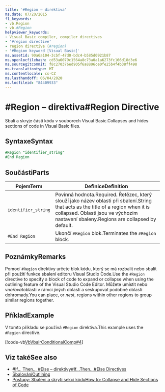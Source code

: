 ```yaml
---
title: '#Region – direktiva'
ms.date: 07/20/2015
f1_keywords:
- vb.Region
- vb.#Region
helpviewer_keywords:
- Visual Basic compiler, compiler directives
- '#region directive'
- region directive (#region)
- '#Region keyword [Visual Basic]'
ms.assetid: 90a6a104-3cbf-47d0-bdc4-b585d0921b87
ms.openlocfilehash: cd53a6079c1564a8c73a0a1a6273fc166d18d3e6
ms.sourcegitcommit: f8c270376ed905f6a8896ce0fe25b4f4b38ff498
ms.translationtype: MT
ms.contentlocale: cs-CZ
ms.lasthandoff: 06/04/2020
ms.locfileid: "84409933"
---
```

# <a name="region-directive"></a><span data-ttu-id="8c7c0-102">#Region – direktiva</span><span class="sxs-lookup"><span data-stu-id="8c7c0-102">#Region Directive</span></span>

<span data-ttu-id="8c7c0-103">Sbalí a skryje části kódu v souborech Visual Basic.</span><span class="sxs-lookup"><span data-stu-id="8c7c0-103">Collapses and hides sections of code in Visual Basic files.</span></span>  
  
## <a name="syntax"></a><span data-ttu-id="8c7c0-104">Syntaxe</span><span class="sxs-lookup"><span data-stu-id="8c7c0-104">Syntax</span></span>  

```vb
#Region "identifier_string"  
#End Region  
```  
  
## <a name="parts"></a><span data-ttu-id="8c7c0-105">Součásti</span><span class="sxs-lookup"><span data-stu-id="8c7c0-105">Parts</span></span>  
  
|<span data-ttu-id="8c7c0-106">Pojem</span><span class="sxs-lookup"><span data-stu-id="8c7c0-106">Term</span></span>|<span data-ttu-id="8c7c0-107">Definice</span><span class="sxs-lookup"><span data-stu-id="8c7c0-107">Definition</span></span>|  
|---|---|  
|`identifier_string`|<span data-ttu-id="8c7c0-108">Povinná hodnota.</span><span class="sxs-lookup"><span data-stu-id="8c7c0-108">Required.</span></span> <span data-ttu-id="8c7c0-109">Řetězec, který slouží jako název oblasti při sbalení.</span><span class="sxs-lookup"><span data-stu-id="8c7c0-109">String that acts as the title of a region when it is collapsed.</span></span> <span data-ttu-id="8c7c0-110">Oblasti jsou ve výchozím nastavení sbaleny.</span><span class="sxs-lookup"><span data-stu-id="8c7c0-110">Regions are collapsed by default.</span></span>|  
|`#End Region`|<span data-ttu-id="8c7c0-111">Ukončí `#Region` blok.</span><span class="sxs-lookup"><span data-stu-id="8c7c0-111">Terminates the `#Region` block.</span></span>|  
  
## <a name="remarks"></a><span data-ttu-id="8c7c0-112">Poznámky</span><span class="sxs-lookup"><span data-stu-id="8c7c0-112">Remarks</span></span>  

 <span data-ttu-id="8c7c0-113">Pomocí `#Region` direktivy určete blok kódu, který se má rozbalit nebo sbalit při použití funkce sbalení editoru Visual Studio Code.</span><span class="sxs-lookup"><span data-stu-id="8c7c0-113">Use the `#Region` directive to specify a block of code to expand or collapse when using the outlining feature of the Visual Studio Code Editor.</span></span> <span data-ttu-id="8c7c0-114">Můžete umístit nebo *vnořovat*oblasti v rámci jiných oblastí a seskupovat podobné oblasti dohromady.</span><span class="sxs-lookup"><span data-stu-id="8c7c0-114">You can place, or *nest*, regions within other regions to group similar regions together.</span></span>  
  
## <a name="example"></a><span data-ttu-id="8c7c0-115">Příklad</span><span class="sxs-lookup"><span data-stu-id="8c7c0-115">Example</span></span>  

 <span data-ttu-id="8c7c0-116">V tomto příkladu se používá `#Region` direktiva.</span><span class="sxs-lookup"><span data-stu-id="8c7c0-116">This example uses the `#Region` directive.</span></span>  
  
 [!code-vb[VbVbalrConditionalComp#4](~/samples/snippets/visualbasic/VS_Snippets_VBCSharp/VbVbalrConditionalComp/VB/Class1.vb#4)]  
  
## <a name="see-also"></a><span data-ttu-id="8c7c0-117">Viz také</span><span class="sxs-lookup"><span data-stu-id="8c7c0-117">See also</span></span>

- [<span data-ttu-id="8c7c0-118">#If... Then... #Else – direktivy</span><span class="sxs-lookup"><span data-stu-id="8c7c0-118">#If...Then...#Else Directives</span></span>](if-then-else-directives.md)
- [<span data-ttu-id="8c7c0-119">Sbalování</span><span class="sxs-lookup"><span data-stu-id="8c7c0-119">Outlining</span></span>](/visualstudio/ide/outlining)
- [<span data-ttu-id="8c7c0-120">Postupy: Sbalení a skrytí sekcí kódu</span><span class="sxs-lookup"><span data-stu-id="8c7c0-120">How to: Collapse and Hide Sections of Code</span></span>](../../programming-guide/program-structure/how-to-collapse-and-hide-sections-of-code.md)

